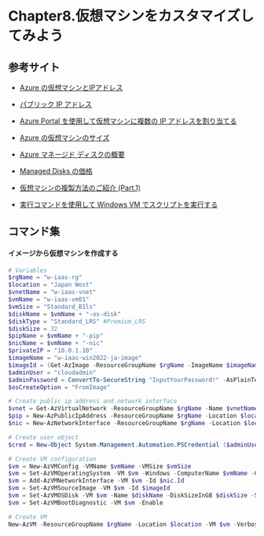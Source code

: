 # Chapter8.仮想マシンをカスタマイズしてみよう

## 参考サイト

- [Azure の仮想マシンとIPアドレス](https://learn.microsoft.com/ja-jp/archive/blogs/mskk-cloudos/azure-ip)

- [パブリック IP アドレス](https://learn.microsoft.com/ja-jp/azure/virtual-network/ip-services/public-ip-addresses)

- [Azure Portal を使用して仮想マシンに複数の IP アドレスを割り当てる](https://learn.microsoft.com/ja-jp/azure/virtual-network/ip-services/virtual-network-multiple-ip-addresses-portal)

- [Azure の仮想マシンのサイズ](https://learn.microsoft.com/ja-jp/azure/virtual-machines/sizes)

- [Azure マネージド ディスクの概要](https://learn.microsoft.com/ja-jp/azure/virtual-machines/managed-disks-overview)

- [Managed Disks の価格](https://azure.microsoft.com/ja-jp/pricing/details/managed-disks/)

- [仮想マシンの複製方法のご紹介 (Part.1)](https://learn.microsoft.com/ja-jp/archive/blogs/jpaztech/arm-vm-replication-part-1)

- [実行コマンドを使用して Windows VM でスクリプトを実行する](https://learn.microsoft.com/ja-jp/azure/virtual-machines/windows/run-command)

## コマンド集

#### イメージから仮想マシンを作成する
```powershell
# Variables
$rgName = "w-iaas-rg"
$location = "Japan West"
$vnetName = "w-iaas-vnet"
$vmName = "w-iaas-vm01"
$vmSize = "Standard_B1ls"
$diskName = $vmName + "-os-disk"
$diskType = "Standard_LRS" #Premium_LRS
$diskSize = 32
$pipName = $vmName + "-pip"
$nicName = $vmName + "-nic"
$privateIP = "10.0.1.10"
$imageName = "w-iaas-win2022-ja-image"
$imageId = (Get-AzImage -ResourceGroupName $rgName -ImageName $imageName).Id
$adminUser = "cloudadmin"
$adminPassword = ConvertTo-SecureString "InputYourPassword!" -AsPlainText -Force
$osCreateOption = "FromImage"

# Create public ip address and network interface
$vnet = Get-AzVirtualNetwork -ResourceGroupName $rgName -Name $vnetName
$pip = New-AzPublicIpAddress -ResourceGroupName $rgName -Location $location -Name $pipName -SKU Standard -AllocationMethod Static
$nic = New-AzNetworkInterface -ResourceGroupName $rgName -Location $location -Name $nicName -SubnetId $vnet.Subnets[0].Id -PrivateIpAddress $privateIP -PublicIpAddressId $pip.Id

# Create user object
$cred = New-Object System.Management.Automation.PSCredential ($adminUser, $adminPassword)

# Create VM configuration
$vm = New-AzVMConfig -VMName $vmName -VMSize $vmSize
$vm = Set-AzVMOperatingSystem -VM $vm -Windows -ComputerName $vmName -Credential $cred -ProvisionVMAgent -EnableAutoUpdate
$vm = Add-AzVMNetworkInterface -VM $vm -Id $nic.Id
$vm = Set-AzVMSourceImage -VM $vm -Id $imageId
$vm = Set-AzVMOSDisk -VM $vm -Name $diskName -DiskSizeInGB $diskSize -StorageAccountType $diskType -CreateOption $osCreateOption -Windows
$vm = Set-AzVMBootDiagnostic -VM $vm -Enable

# Create VM
New-AzVM -ResourceGroupName $rgName -Location $location -VM $vm -Verbose
```
